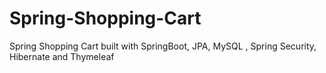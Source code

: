 # Spring-Shopping-Cart
Spring Shopping Cart built with SpringBoot, JPA, MySQL , Spring Security, Hibernate and Thymeleaf

